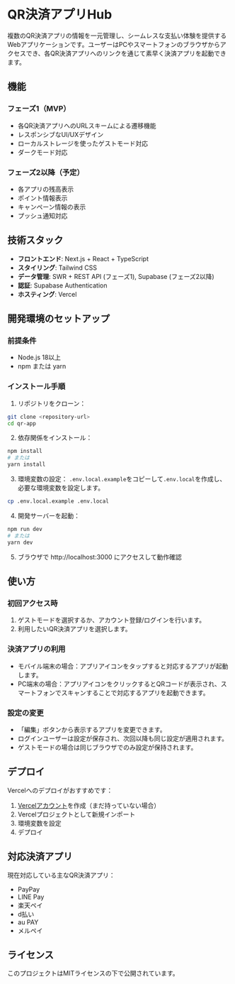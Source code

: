 # QR決済アプリHub

複数のQR決済アプリの情報を一元管理し、シームレスな支払い体験を提供するWebアプリケーションです。ユーザーはPCやスマートフォンのブラウザからアクセスでき、各QR決済アプリへのリンクを通じて素早く決済アプリを起動できます。

## 機能

### フェーズ1（MVP）
- 各QR決済アプリへのURLスキームによる遷移機能
- レスポンシブなUI/UXデザイン
- ローカルストレージを使ったゲストモード対応
- ダークモード対応

### フェーズ2以降（予定）
- 各アプリの残高表示
- ポイント情報表示
- キャンペーン情報の表示
- プッシュ通知対応

## 技術スタック

- **フロントエンド**: Next.js + React + TypeScript
- **スタイリング**: Tailwind CSS
- **データ管理**: SWR + REST API (フェーズ1), Supabase (フェーズ2以降)
- **認証**: Supabase Authentication
- **ホスティング**: Vercel

## 開発環境のセットアップ

### 前提条件
- Node.js 18以上
- npm または yarn

### インストール手順

1. リポジトリをクローン：
```bash
git clone <repository-url>
cd qr-app
```

2. 依存関係をインストール：
```bash
npm install
# または
yarn install
```

3. 環境変数の設定：
`.env.local.example`をコピーして`.env.local`を作成し、必要な環境変数を設定します。

```bash
cp .env.local.example .env.local
```

4. 開発サーバーを起動：
```bash
npm run dev
# または
yarn dev
```

5. ブラウザで http://localhost:3000 にアクセスして動作確認

## 使い方

### 初回アクセス時
1. ゲストモードを選択するか、アカウント登録/ログインを行います。
2. 利用したいQR決済アプリを選択します。

### 決済アプリの利用
- モバイル端末の場合：アプリアイコンをタップすると対応するアプリが起動します。
- PC端末の場合：アプリアイコンをクリックするとQRコードが表示され、スマートフォンでスキャンすることで対応するアプリを起動できます。

### 設定の変更
- 「編集」ボタンから表示するアプリを変更できます。
- ログインユーザーは設定が保存され、次回以降も同じ設定が適用されます。
- ゲストモードの場合は同じブラウザでのみ設定が保持されます。

## デプロイ

Vercelへのデプロイがおすすめです：

1. [Vercelアカウント](https://vercel.com)を作成（まだ持っていない場合）
2. Vercelプロジェクトとして新規インポート
3. 環境変数を設定
4. デプロイ

## 対応決済アプリ

現在対応している主なQR決済アプリ：
- PayPay
- LINE Pay
- 楽天ペイ
- d払い
- au PAY
- メルペイ

## ライセンス

このプロジェクトはMITライセンスの下で公開されています。
